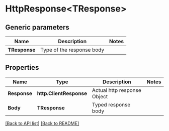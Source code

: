 # HttpResponse\<TResponse>

## Generic parameters
Name | Description | Notes
------------ | ------------- | ------------- 
**TResponse** | Type of the response body


## Properties

Name | Type | Description | Notes
------------ | ------------- | ------------- | -------------
**Response** | **http.ClientResponse** | Actual http response Object |  
**Body** | **TResponse** | Typed response body |  

[[Back to API list]](../README.md#documentation-for-api-endpoints) [[Back to README]](../README.md)

